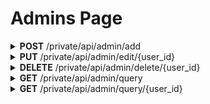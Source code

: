 <h1>Admins Page</h1>

<details close="close">
<summary><b>POST</b> /private/api/admin/add</summary>

 ---

 |      Header      |                 Data Type               |
 | ---------------- | --------------------------------------- |
 |  Authorization   |                 `String`                |

 |     Variable     |                 Data Type               |
 | ---------------- | --------------------------------------- |
 |   display_name   |                 `String`                |
 |     username     |       No UTF8, No Space `String`        |
 |     password     |                 `String`                |
 |       role       |      `Admin` or `Root` as `String`      |
 
 Body
 ```json
 {
    "display_name" : "Isaac Jackson Reay",
    "username": "isaac",
    "password": "123",
    "role": "Admin"
 }
 ```

 Response 200 
 ```
 ```

 |     Error    |             Body           |
 | ------------ | -------------------------- |
 |     401      |             Gone           |
 |     401      |          Unauthorized      |
 |     500      |   actual_error_goes_here   |

 - Note: 
   - `Authorization` Header value is `Bearer`
   - Only role `root` can perform this API. Anything else is 410 or 401
   - Only `exp` valid JWT will be allowed to use this API. Anything else is 410 or 401

 ---
</details>

<details close="close">
<summary><b>PUT</b> /private/api/admin/edit/{user_id}</summary>

 ---

 |      Header      |                 Data Type               |
 | ---------------- | --------------------------------------- |
 |  Authorization   |                 `String`                |


 | Query Parameters |                                       Data Type                                          |
 | ---------------- | ---------------------------------------------------------------------------------------- |
 |     user_id      |                                         UUID                                             |

 |     Variable     |                 Data Type               |
 | ---------------- | --------------------------------------- |
 |   display_name   |                 `String`                |
 |     username     |       No UTF8, No Space `String`        |
 |     password     |                 `String`                |
 |       role       |      `Admin` or `Root` as `String`      |
 
 Body 1 (without changing password)
 ```json
 {
    "display_name" : "New Isaac Jackson Reay",
    "username": "isaac_new",
    "role": "root",
 }
 ```

 Body 2 (without changing role)
 ```json
 {
    "display_name" : "New Isaac Jackson Reay",
    "username": "isaac_new_new",
    "password": "new_password_123",
 }
 ```

  Body 3 (full)
 ```json
 {
    "display_name" : "New Isaac Jackson Reay",
    "username": "isaac",
    "password": "new_password_123",
    "role": "root"
 }
 ```


 Response 200 
 ```
 ```

 |     Error    |             Body           |
 | ------------ | -------------------------- |
 |     401      |             Gone           |
 |     401      |          Unauthorized      |
 |     500      |   actual_error_goes_here   |

 - Note: 
   - `Authorization` Header value is `Bearer`
   - `username` cannot be edited.
   - All arguments beside `username` is `optional` and can be left out if unused
   - Only role `root` can perform this API. Anything else is 410 or 401
   - Only `exp` valid JWT will be allowed to use this API. Anything else is 410 or 401
   - example of UUID: `"76b4ff27-c39e-4ac8-b161-708f487b3f64"`

 ---
</details>

<details close="close">
<summary><b>DELETE</b> /private/api/admin/delete/{user_id}</summary>

 ---

 |      Header      |                 Data Type               |
 | ---------------- | --------------------------------------- |
 |  Authorization   |                 `String`                |

 | Query Parameters |                                       Data Type                                          |
 | ---------------- | ---------------------------------------------------------------------------------------- |
 |     user_id      |                                         UUID                                             |
 
 Body
 ```json
 ```

 Response 200 
 ```
 ```

 |     Error    |             Body           |
 | ------------ | -------------------------- |
 |     401      |             Gone           |
 |     401      |          Unauthorized      |
 |     500      |   actual_error_goes_here   |

 - Note: 
   - `Authorization` Header value is `Bearer`
   - Only role `root` can perform this API. Anything else is 410 or 401
   - Only `exp` valid JWT will be allowed to use this API. Anything else is 410 or 401
   - example of UUID: `"76b4ff27-c39e-4ac8-b161-708f487b3f64"`

 ---
</details>

<details close="close">
<summary><b>GET</b> /private/api/admin/query</summary>

 ---

 |      Header      |                 Data Type               |
 | ---------------- | --------------------------------------- |
 |  Authorization   |                 `String`                |

 |     Variable     |                 Data Type               |
 | ---------------- | --------------------------------------- |
 |       None       |                   None                  |
 
 Body
 ```json
 ```

 Response 200 
 ```json
 [
  {
    "user_id": "8d225eb4-b6a2-4f7d-bfcf-39b833bfb840",
    "display_name": "Root",
    "username": "root",
    "password": null,
    "role": "Root"
  },
  {
    "user_id": "92ee20e3-cb98-479d-9204-c5b4a472b2db",
    "display_name": "Isaac",
    "username": "isaac",
    "password": null,
    "role": "Admin"
  }
]
 ```

 |     Error    |             Body           |
 | ------------ | -------------------------- |
 |     401      |             Gone           |
 |     401      |          Unauthorized      |
 |     500      |   actual_error_goes_here   |

 - Note: 
   - `Authorization` Header value is `Bearer`
   - Only role `root` can perform this API. Anything else is 410 or 401
   - Only `exp` valid JWT will be allowed to use this API. Anything else is 410 or 401

 ---
</details>

<details close="close">
<summary><b>GET</b> /private/api/admin/query/{user_id}</summary>

 ---

 |      Header      |                 Data Type               |
 | ---------------- | --------------------------------------- |
 |  Authorization   |                 `String`                |

 | Query Parameters |                                       Data Type                                          |
 | ---------------- | ---------------------------------------------------------------------------------------- |
 |     user_id      |                                         UUID                                             |
 
 Body
 ```json
 ```

 Response 200 
 ```json
  {
    "user_id": "8d225eb4-b6a2-4f7d-bfcf-39b833bfb840",
    "display_name": "Root",
    "username": "root",
    "password": null,
    "role": "Root"
  }
 ```

 |     Error    |             Body           |
 | ------------ | -------------------------- |
 |     401      |             Gone           |
 |     401      |          Unauthorized      |
 |     500      |   actual_error_goes_here   |

 - Note: 
   - `Authorization` Header value is `Bearer`
   - Only role `root` can perform this API. Anything else is 410 or 401
   - Only `exp` valid JWT will be allowed to use this API. Anything else is 410 or 401
   - example of UUID: `"76b4ff27-c39e-4ac8-b161-708f487b3f64"`

 ---
</details>